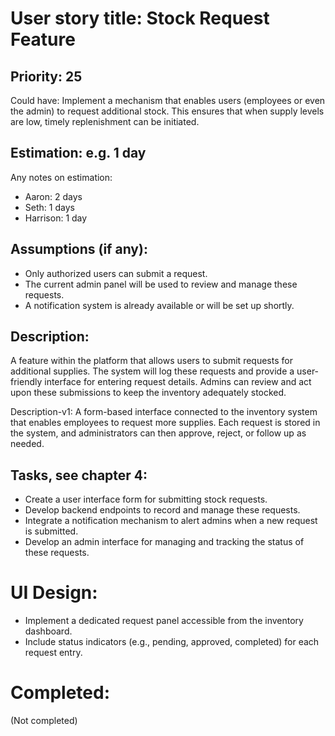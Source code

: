 # User story title: Stock Request Feature

## Priority: 25
Could have:
Implement a mechanism that enables users (employees or even the admin) to request additional stock. This ensures that when supply levels are low, timely replenishment can be initiated.

## Estimation: e.g. 1 day
Any notes on estimation:
* Aaron: 2 days
* Seth: 1 days
* Harrison: 1 day

## Assumptions (if any):
- Only authorized users can submit a request.
- The current admin panel will be used to review and manage these requests.
- A notification system is already available or will be set up shortly.

## Description:
A feature within the platform that allows users to submit requests for additional supplies. The system will log these requests and provide a user-friendly interface for entering request details. Admins can review and act upon these submissions to keep the inventory adequately stocked.

Description-v1:
A form-based interface connected to the inventory system that enables employees to request more supplies. Each request is stored in the system, and administrators can then approve, reject, or follow up as needed.

## Tasks, see chapter 4:
- Create a user interface form for submitting stock requests.
- Develop backend endpoints to record and manage these requests.
- Integrate a notification mechanism to alert admins when a new request is submitted.
- Develop an admin interface for managing and tracking the status of these requests.

# UI Design:
- Implement a dedicated request panel accessible from the inventory dashboard.
- Include status indicators (e.g., pending, approved, completed) for each request entry.

# Completed:
(Not completed)
